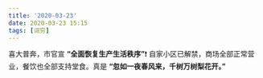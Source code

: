 ```yaml
---
title: '2020-03-23'
date: 2020-03-23 15:15
tags: [词穷]
---
```


喜大普奔，市官宣 **“全面恢复生产生活秩序”**❗️ 自家小区已解禁，商场全部正常营业，餐饮也全部支持堂食。真是 **“忽如一夜春风来，千树万树梨花开。”**